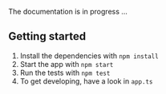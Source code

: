 The documentation is in progress ...

## Getting started

1. Install the dependencies with `npm install`
2. Start the app with `npm start`
3. Run the tests with `npm test`
4. To get developing, have a look in `app.ts`
